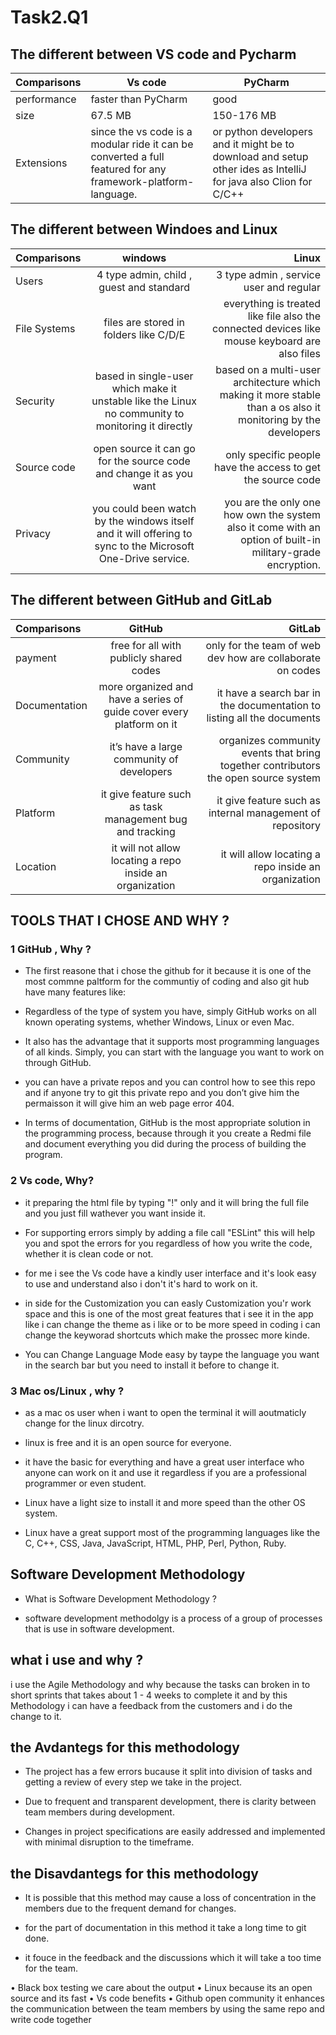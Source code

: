 # Task2.Q1

## The different between  VS code and Pycharm

| Comparisons  | Vs code     | PyCharm    |
| -----------  | ----------- |------------
| performance  |  faster than PyCharm  | good
| size         | 67.5 MB     | 150-176 MB
| Extensions   | since the vs code is a modular ride it can be converted a full featured for any framework-platform-language. | or python developers and it might be to download and setup other ides as IntelliJ for java also Clion for C/C++

## The different between Windoes and Linux

| Comparisons      | windows |   Linux   |
| :---        |    :----:   |          ---: |
| Users      |  4 type admin, child , guest and standard        | 3 type admin , service user and regular    |
|File Systems    | files are stored in folders like C/D/E         | everything is treated like file also the connected devices like mouse keyboard are also files     |
| Security      | based in single-user which make it unstable like the Linux no community to monitoring it directly        | based on a multi-user architecture which making it more stable than a os also it monitoring by the developers    |
| Source code    | open source it can go for the source code and change it as you want         | only specific people have the access to get the source code       |
| Privacy       | you could been watch by the windows itself and it will offering to sync to the Microsoft One-Drive service.       | you are the only one how own the system also it come with an option of built-in military-grade encryption.  |

## The different between GitHub and GitLab

| Comparisons      | GitHub | GitLab     |
| :---        |    :----:   |          ---: |
| payment       | free for all with publicly shared codes        | only for the team of web dev how are collaborate on codes   |
| Documentation   | more organized and have a series of guide cover every platform on it         | it have a search bar in the documentation to listing all the documents      |
| Community      | it’s have a large community of developers        | organizes community events that bring together contributors the open source system    |
| Platform   | it give feature such as task management bug and tracking         | it give feature such as internal management of repository       |
| Location      | it will not allow locating a repo inside an organization        | it will allow locating a repo inside an organization    |

## TOOLS THAT I CHOSE AND WHY ?

### 1 GitHub , Why ?

- The first reasone that i chose the github for it because it is one of the most commne paltform for the communtiy of coding and also git hub have many features like:

- Regardless of the type of system you have, simply GitHub works on all known operating systems, whether Windows, Linux or even Mac.

- It also has the advantage that it supports most programming languages of all kinds. Simply, you can start with the language you want to work on through GitHub.

- you can have a private repos and you can control how to see this repo and if anyone try to git this private repo and you don’t give him the permaisson it will give him an web page error 404.

- In terms of documentation, GitHub is the most appropriate solution in the programming process, because through it you create a Redmi file and document everything you did during the process of building the program.

### 2 Vs code, Why?

- it preparing the html file by typing "!" only and it will bring the full file and you just fill wathever you want inside it.

- For supporting errors simply by adding a file call "ESLint" this will help you and spot the errors for you regardless of how you write the code, whether it is clean code or not.

- for me i see the Vs code have a kindly user interface and it's look easy to use and understand also i don't it's hard to work on it.

- in side for the Customization you can easly Customization you'r work space and this is one of the most great features that i see it in the app like i can change the theme as i like or to be more speed in coding i can change the keyworad shortcuts which make the prossec more kinde.

- You can Change Language Mode easy by taype the language you want in the search bar but you need to install it before to change it.

### 3 Mac os/Linux , why ?

- as a mac os user when i want to open the terminal it will aoutmaticly change for the linux dircotry.

- linux is free and it is an open source for everyone.

- it have the basic for everything and have a great user interface who anyone can work on it and use it regardless if you are a professional programmer or even student.

- Linux have a light size to install it and more speed than the other OS system.

- Linux have a great support most of the programming languages like the C, C++, CSS, Java, JavaScript, HTML, PHP, Perl, Python, Ruby.

## Software Development Methodology

- What is Software Development Methodology ?

- software development methodolgy is a process of a group of processes that is use in software development.

## what i use and why ?

i use the Agile Methodology and why because the tasks can broken in to short sprints that takes about 1 - 4 weeks to complete it and by this Methodology i can have a feedback from the customers and i do the change to it.

## the Avdantegs for this methodology

- The project has a few errors bucause it split into division of tasks and getting a review of every step we take in the project.

- Due to frequent and transparent development, there is clarity between team members during development.

- Changes in project specifications are easily addressed and implemented with minimal disruption to the timeframe.

## the Disavdantegs for this methodology

- It is possible that this method may cause a loss of concentration in the members due to the frequent demand for changes.

- for the part of documentation in this method it take a long time to git done.

- it fouce in the feedback and the discussions which it will take a too time  for the team.

• Black box testing we care about the output
• Linux because its an open source and its fast
• Vs code benefits
• Github open community it enhances the communication between the team members by using the same repo and write code together
